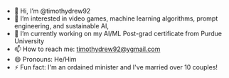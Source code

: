 - 👋 Hi, I’m @timothydrew92
- 👀 I’m interested in video games, machine learning algorithms, prompt engineering, and sustainable AI, 
- 🌱 I’m currently working on my AI/ML Post-grad certificate from Purdue University
- 📫 How to reach me: timothydrew92@ygmail.com  
- 😄 Pronouns: He/Him
- ⚡ Fun fact: I'm an ordained minister and I've married over 10 couples! 

<!---
timothydrew92/timothydrew92 is a ✨ special ✨ repository because its `README.md` (this file) appears on your GitHub profile.
You can click the Preview link to take a look at your changes.
--->
